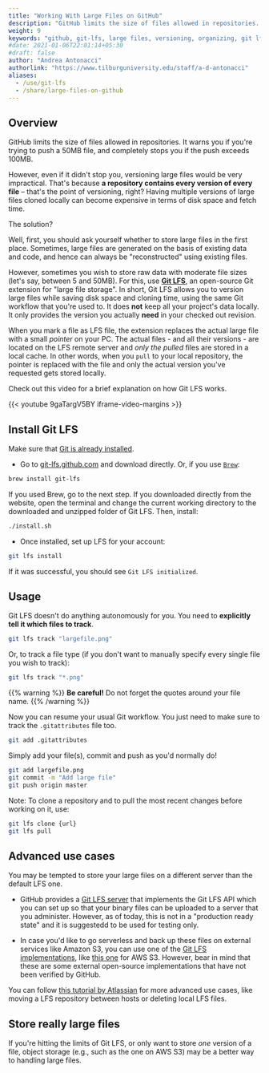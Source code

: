 ```yaml
---
title: "Working With Large Files on GitHub"
description: "GitHub limits the size of files allowed in repositories. Use Git lfs and upload large files to GitHub. Follow how to install, set up, and use git lfs."
weight: 9
keywords: "github, git-lfs, large files, versioning, organizing, git lfs, install"
#date: 2021-01-06T22:01:14+05:30
#draft: false
author: "Andrea Antonacci"
authorlink: "https://www.tilburguniversity.edu/staff/a-d-antonacci"
aliases:
  - /use/git-lfs
  - /share/large-files-on-github
---
```


<!-- This is a template. Please replace the content while keeping this structure.
Make sure to read our contribution guide to learn how to submit your content to Tilburg Science Hub. -->
<!-- Goal of the Building Block -->

## Overview

GitHub limits the size of files allowed in repositories. It warns you if you're trying to push a 50MB file, and completely stops you if the push exceeds 100MB.

However, even if it didn't stop you, versioning large files would be very impractical. That's because **a repository contains every version of every file** – that's the point of versioning, right?
Having multiple versions of large files cloned locally can become expensive in terms of disk space and fetch time.

The solution?

Well, first, you should ask yourself whether to store large files in the first place. Sometimes, large files are generated on the basis of existing data and code, and hence can always be "reconstructed" using existing files.

However, sometimes you wish to store raw data with moderate file sizes (let's say, between 5 and 50MB). For this, use **[Git LFS](https://git-lfs.github.com)**, an open-source Git extension for "large file storage". In short, Git LFS allows you to version large files while saving disk space and cloning time, using the same Git workflow that you're used to. It does **not** keep all your project's data locally. It only provides the version you actually **need** in your checked out revision.

When you mark a file as LFS file, the extension replaces the actual large file with a small *pointer* on your PC. The actual files - and all their versions - are located on the LFS remote server and *only the pulled* files are stored in a local cache. In other words, when you `pull` to your local repository, the pointer is replaced with the file and only the actual version you've requested gets stored locally.

Check out this video for a brief explanation on how Git LFS works.

{{< youtube 9gaTargV5BY iframe-video-margins >}}

## Install Git LFS <!-- Provide your code in all the relevant languages and/or operating systems. -->

Make sure that [Git is already installed](/building-blocks/configure-your-computer/statistics-and-computation/git/).

- Go to [git-lfs.github.com](https://git-lfs.github.com) and download directly. Or, if you use [`Brew`](/building-blocks/configure-your-computer/automation-and-workflows/commandline/#mac-users):

``` bash
brew install git-lfs
```

If you used Brew, go to the next step. If you downloaded directly from the website, open the terminal and change the current working directory to the downloaded and unzipped folder of Git LFS. Then, install:

``` bash
./install.sh
```

- Once installed, set up LFS for your account:

``` bash
git lfs install
```

If it was successful, you should see ```Git LFS initialized```.

## Usage

Git LFS doesn't do anything autonomously for you. You need to **explicitly tell it which files to track**.

``` bash
git lfs track "largefile.png"
```

Or, to track a file type (if you don't want to manually specify every single file you wish to track):

``` bash
git lfs track "*.png"
```

{{% warning %}}
**Be careful!** Do not forget the quotes around your file name.
{{% /warning %}}

Now you can resume your usual Git workflow. You just need to make sure to track the `.gitattributes` file too.

``` bash
git add .gitattributes
```
Simply add your file(s), commit and push as you'd normally do!

``` bash
git add largefile.png
git commit -m "Add large file"
git push origin master
```

Note: To clone a repository and to pull the most recent changes before working on it, use:
``` bash
git lfs clone {url}
git lfs pull
```

## Advanced use cases

You may be tempted to store your large files on a different server than the default LFS one.

- GitHub provides a [Git LFS server](https://github.com/git-lfs/lfs-test-server) that implements the Git LFS API which you can set up so that your binary files can be uploaded to a server that you administer. However, as of today, this is not in a "production ready state" and it is suggestedd to be used for testing only.

- In case you'd like to go serverless and back up these files on external services like Amazon S3, you can use one of the [Git LFS implementations](https://github.com/git-lfs/git-lfs/wiki/Implementations), like [this one](https://github.com/meltingice/git-lfs-s3) for AWS S3. However, bear in mind that these are some external open-source implementations that have not been verified by GitHub.

You can follow [this tutorial by Atlassian](https://www.atlassian.com/git/tutorials/git-lfs) for more advanced use cases, like moving a LFS repository between hosts or deleting local LFS files.

<!-- For example: ‘devising and organizing the project’,
‘data collection’, ‘data analysis’ and ‘article writing’. -->

## Store really large files

If you're hitting the limits of Git LFS, or only want to store *one* version of a file, object storage (e.g., such as the one on AWS S3) may be a better way to handling large files.
